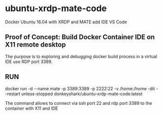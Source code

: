 # ubuntu-xrdp-mate-code
Docker Ubuntu 16.04 with XRDP and MATE add IDE VS Code
## Proof of Concept: Build Docker Container IDE on X11 remote desktop
The purpose is to exploring and debugging docker build process in a virtual IDE use RDP port 3389.

## RUN
docker run -d --name mate -p 3389:3389 -p 2222:22 -v /home:/home -dit --restart unless-stopped donkeyshark/ubuntu-xrdp-mate-code:latest

The command allows to connect via ssh port 22 and rdp port 3389 to the container with X11 and IDE
